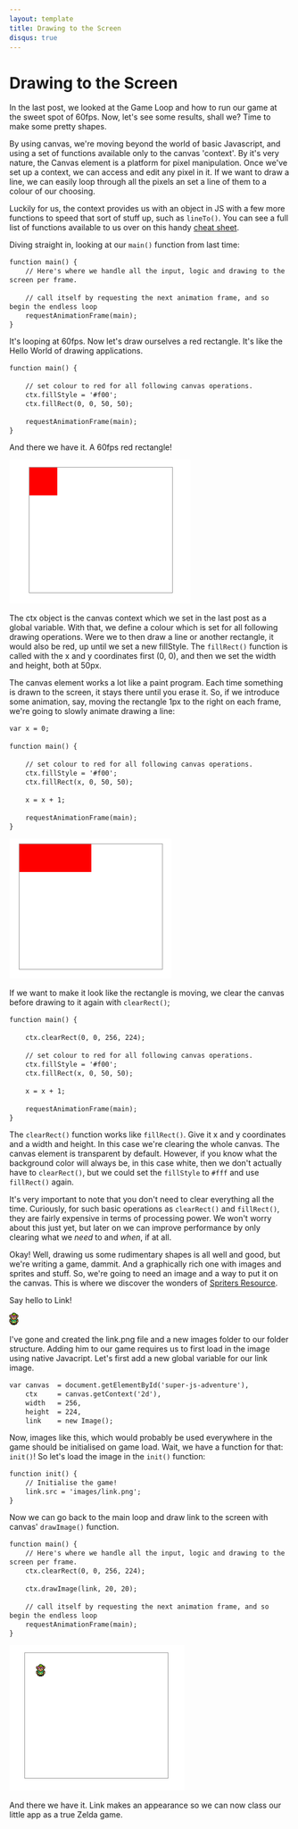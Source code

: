 ```yaml
---
layout: template
title: Drawing to the Screen
disqus: true
---
```


# Drawing to the Screen

In the last post, we looked at the Game Loop and how to run our game at the sweet spot of 60fps. Now, let's see some results, shall we? Time to make some pretty shapes.

By using canvas, we're moving beyond the world of basic Javascript, and using a set of functions available only to the canvas 'context'. By it's very nature, the Canvas element is a platform for pixel manipulation. Once we've set up a context, we can access and edit any pixel in it. If we want to draw a line, we can easily loop through all the pixels an set a line of them to a colour of our choosing.

Luckily for us, the context provides us with an object in JS with a few more functions to speed that sort of stuff up, such as `lineTo()`. You can see a full list of functions available to us over on this handy [cheat sheet](http://www.nihilogic.dk/labs/canvas_sheet/HTML5_Canvas_Cheat_Sheet.png).

Diving straight in, looking at our `main()` function from last time:

    function main() {
        // Here's where we handle all the input, logic and drawing to the screen per frame.

        // call itself by requesting the next animation frame, and so begin the endless loop
        requestAnimationFrame(main);
    }

It's looping at 60fps. Now let's draw ourselves a red rectangle. It's like the Hello World of drawing applications.

    function main() {
        
        // set colour to red for all following canvas operations.
        ctx.fillStyle = '#f00';
        ctx.fillRect(0, 0, 50, 50);

        requestAnimationFrame(main);
    }

And there we have it. A 60fps red rectangle!

![Red Rectangle](/assets/img/articles/2-red-rectangle.png)

The ctx object is the canvas context which we set in the last post as a global variable. With that, we define a colour which is set for all following drawing operations. Were we to then draw a line or another rectangle, it would also be red, up until we set a new fillStyle. The `fillRect()` function is called with the x and y coordinates first (0, 0), and then we set the width and height, both at 50px.

The canvas element works a lot like a paint program. Each time something is drawn to the screen, it stays there until you erase it. So, if we introduce some animation, say, moving the rectangle 1px to the right on each frame, we're going to slowly animate drawing a line:

    var x = 0;

    function main() {
        
        // set colour to red for all following canvas operations.
        ctx.fillStyle = '#f00';
        ctx.fillRect(x, 0, 50, 50);

        x = x + 1;

        requestAnimationFrame(main);
    }

![Animated Rectangle](/assets/img/articles/2-animated-rectangle.png)

If we want to make it look like the rectangle is moving, we clear the canvas before drawing to it again with `clearRect()`;

    function main() {

        ctx.clearRect(0, 0, 256, 224);
        
        // set colour to red for all following canvas operations.
        ctx.fillStyle = '#f00';
        ctx.fillRect(x, 0, 50, 50);

        x = x + 1;

        requestAnimationFrame(main);
    }

The `clearRect()` function works like `fillRect()`. Give it x and y coordinates and a width and height. In this case we're clearing the whole canvas. The canvas element is transparent by default. However, if you know what the background color will always be, in this case white, then we don't actually have to `clearRect()`, but we could set the `fillStyle` to `#fff` and use `fillRect()` again.

It's very important to note that you don't need to clear everything all the time. Curiously, for such basic operations as `clearRect()` and `fillRect()`, they are fairly expensive in terms of processing power. We won't worry about this just yet, but later on we can improve performance by only clearing what we _need_ to and _when_, if at all.

Okay! Well, drawing us some rudimentary shapes is all well and good, but we're writing a game, dammit. And a graphically rich one with images and sprites and stuff. So, we're going to need an image and a way to put it on the canvas. This is where we discover the wonders of [Spriters Resource](http://www.spriters-resource.com/snes/zeldalinkpast).

Say hello to Link!

![Red Rectangle](/assets/img/articles/2-link.png)

I've gone and created the link.png file and a new images folder to our folder structure. Adding him to our game requires us to first load in the image using native Javacript. Let's first add a new global variable for our link image.

    var canvas  = document.getElementById('super-js-adventure'),
        ctx     = canvas.getContext('2d'),
        width   = 256,
        height  = 224,
        link    = new Image();


Now, images like this, which would probably be used everywhere in the game should be initialised on game load. Wait, we have a function for that: `init()`! So let's load the image in the `init()` function:

    function init() {
        // Initialise the game!
        link.src = 'images/link.png';
    }

Now we can go back to the main loop and draw link to the screen with canvas' `drawImage()` function.

    function main() {
        // Here's where we handle all the input, logic and drawing to the screen per frame.
        ctx.clearRect(0, 0, 256, 224);

        ctx.drawImage(link, 20, 20);

        // call itself by requesting the next animation frame, and so begin the endless loop
        requestAnimationFrame(main);
    }

![Red Rectangle](/assets/img/articles/2-link-in-game.png)

And there we have it. Link makes an appearance so we can now class our little app as a true Zelda game.

